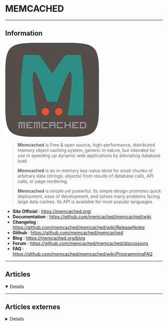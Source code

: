 # MEMCACHED
----

## <i class="fa-solid fa-hashtag"></i> Information

![Logo](../../_media/apps/memcached/memcached_logo.png ':size=250 :no-zoom')


> <i class="fa-solid fa-quote-left"></i> **Memcached** is Free & open source, high-performance, distributed memory object caching system, generic in nature, but intended for use in speeding up dynamic web applications by alleviating database load.
>
> **Memcached** is an in-memory key-value store for small chunks of arbitrary data (strings, objects) from results of database calls, API calls, or page rendering.
>
> **Memcached** is simple yet powerful. Its simple design promotes quick deployment, ease of development, and solves many problems facing large data caches. Its API is available for most popular languages. <i class="fa-solid fa-quote-left fa-rotate-180"></i>


- <i class="fa-solid fa-globe"></i> **Site Officiel** : https://memcached.org/
- <i class="fa-solid fa-book"></i> **Documentation** : https://github.com/memcached/memcached/wiki
- <i class="fa-solid fa-file-circle-question"></i> **Changelog** : https://github.com/memcached/memcached/wiki/ReleaseNotes
- <i class="fa-brands fa-github"></i> **Github** : https://github.com/memcached/memcached
- <i class="fab fa-blogger-b"></i> **Blog** : https://memcached.org/blog
- <i class="fas fa-comments"></i> **Forum** : https://github.com/memcached/memcached/discussions
- <i class="far fa-question-circle"></i> **FAQ** : https://github.com/memcached/memcached/wiki/ProgrammingFAQ


---

## <i class="fa-regular fa-newspaper"></i> Articles

<details open>

</details>

---

## <i class="fa-solid fa-glasses"></i> Articles externes

<details>

- [An SRE's guide to Memcached for building scalable applications](https://opensource.com/article/20/3/sre-memcached)
- [How to Install and Configure Memcached on CentOS 8](https://www.tecmint.com/install-memcached-on-centos-8/)
- [How to install and configure memcached on Ubuntu Linux 18.04](https://www.cyberciti.biz/faq/install-and-configure-memcached-on-ubuntu-linux18-04/)
- [How to install and configure memcached on Ubuntu Linux 18.04](https://www.cyberciti.biz/faq/install-and-configure-memcached-on-ubuntu-linux18-04/)
- [How to Install and Configure Memcached on Ubuntu](https://www.tecmint.com/install-memcached-on-ubuntu/)
- [How To Install and Secure Memcached on CentOS 7](https://www.digitalocean.com/community/tutorials/how-to-install-and-secure-memcached-on-centos-7)
- [How To Install and Secure Memcached on Ubuntu 16.04](https://www.digitalocean.com/community/tutorials/how-to-install-and-secure-memcached-on-ubuntu-16-04)
- [How To Install and Secure Memcached on Ubuntu 18.04](https://www.digitalocean.com/community/tutorials/how-to-install-and-secure-memcached-on-ubuntu-18-04-2)
- [How To Install and Secure Memcached on Ubuntu 18.04](https://www.digitalocean.com/community/tutorials/how-to-install-and-secure-memcached-on-ubuntu-18-04)
- [How to Install Memcached (Caching Server) on CentOS 8](https://www.linuxtechi.com/install-memcached-caching-server-centos8/)
- [How to Install Memcached on CentOS 7](https://linuxize.com/post/how-to-install-memcached-on-centos-7/)
- [How to Install Memcached on CentOS 8](https://linuxize.com/post/how-to-install-memcached-on-centos-8/)
- [How to Install Memcached on CentOS 8](https://www.howtoforge.com/how-to-install-memcached-on-centos-8/)
- [How to install Memcached on Debian 10](https://linuxhint.com/install-memcached-debian-10/)
- [How to Install Memcached on Debian 10](https://linuxize.com/post/how-to-install-memcached-on-debian-10/)
- [How to Install Memcached on Debian 10](https://www.tecmint.com/install-memcached-on-debian/)
- [How to Install Memcached on Debian 9](https://linuxize.com/post/how-to-install-memcached-on-debian-9/)
- [How to Install Memcached on Ubuntu 18.04 LTS](https://www.howtoforge.com/how-to-install-memcached-on-ubuntu-1804/)
- [How to Install Memcached on Ubuntu 18.04](https://linuxize.com/post/how-to-install-memcached-on-ubuntu-18-04/)
- [How to Install Memcached on Ubuntu 20.04 LTS](https://www.howtoforge.com/how-to-install-memcached-on-ubuntu-2004-lts/)
- [How to Install Memcached on Ubuntu 20.04](https://linuxize.com/post/how-to-install-memcached-on-ubuntu-20-04/)
- [How to install Memcached on Ubuntu](https://linuxhint.com/install-memcached-ubuntu/)
- [How To Secure Memcached by Reducing Exposure](https://www.digitalocean.com/community/tutorials/how-to-secure-memcached-by-reducing-exposure)
- [Install Memcached on Ubuntu 20.04](https://linuxhint.com/install_memcached_ubuntu/)
- [Memcached, la mémoire des serveurs web](https://www.it-connect.fr/memcached-la-memoire-des-serveurs-web/)
- [Secure memcached server to avoid DDoS amplification attacks](https://www.cyberciti.biz/faq/secure-memcached-server-avoid-ddos-amplification/)
- [Sécuriser un serveur avec service Memcached](https://docs.ovh.com/fr/dedicated/securiser-serveur-avec-service-memcache/)
- [How To Install and Secure Memcached on Ubuntu 20.04](https://www.digitalocean.com/community/tutorials/how-to-install-and-secure-memcached-on-ubuntu-20-04)

</details>